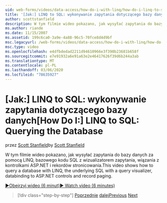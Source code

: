 ```yaml
---
uid: web-forms/videos/data-access/how-do-i-with-linq/how-do-i-linq-to-sql-querying-the-database
title: '[Jak:] LINQ to SQL: wykonywanie zapytania dotyczącego bazy danych | Microsoft Docs'
author: scottstanfield
description: W tym filmie wideo pokazano, jak wysyłać zapytania do bazy danych za pomocą LINQ, bazowego kodu SQL z wizualizatorem zapytania, wiązania z kontrolkami ASP.NET i rekordów stronicowania.
ms.author: riande
ms.date: 11/15/2007
ms.assetid: 199c6ca0-3a9e-4a88-96c5-70fce8d4d9bf
msc.legacyurl: /web-forms/videos/data-access/how-do-i-with-linq/how-do-i-linq-to-sql-querying-the-database
msc.type: video
ms.openlocfilehash: e4dfbdedad2211d94610966e3f390b23681b658f
ms.sourcegitcommit: e7e91932a6e91a63e2e46417626f39d6b244a3ab
ms.translationtype: MT
ms.contentlocale: pl-PL
ms.lasthandoff: 03/06/2020
ms.locfileid: "78635927"
---
```

# <a name="how-do-i-linq-to-sql-querying-the-database"></a><span data-ttu-id="c224f-103">[Jak:] LINQ to SQL: wykonywanie zapytania dotyczącego bazy danych</span><span class="sxs-lookup"><span data-stu-id="c224f-103">[How Do I:] LINQ to SQL: Querying the Database</span></span>

<span data-ttu-id="c224f-104">przez [Scott Stanfield](https://github.com/scottstanfield)</span><span class="sxs-lookup"><span data-stu-id="c224f-104">by [Scott Stanfield](https://github.com/scottstanfield)</span></span>

<span data-ttu-id="c224f-105">W tym filmie wideo pokazano, jak wysyłać zapytania do bazy danych za pomocą LINQ, bazowego kodu SQL z wizualizatorem zapytania, wiązania z kontrolkami ASP.NET i rekordów stronicowania.</span><span class="sxs-lookup"><span data-stu-id="c224f-105">This video shows how to query a database with LINQ, the underlying SQL with a query visualizer, databinding to ASP.NET controls and record paging.</span></span>

[<span data-ttu-id="c224f-106">&#9654;Obejrzyj wideo (6 minut)</span><span class="sxs-lookup"><span data-stu-id="c224f-106">&#9654; Watch video (6 minutes)</span></span>](https://channel9.msdn.com/Blogs/ASP-NET-Site-Videos/how-do-i-linq-to-sql-querying-the-database)

> [!div class="step-by-step"]
> <span data-ttu-id="c224f-107">[Poprzednie](how-do-i-linq-to-sql-data-model.md)
> [dalej](how-do-i-linq-to-sql-updating-the-database.md)</span><span class="sxs-lookup"><span data-stu-id="c224f-107">[Previous](how-do-i-linq-to-sql-data-model.md)
[Next](how-do-i-linq-to-sql-updating-the-database.md)</span></span>

